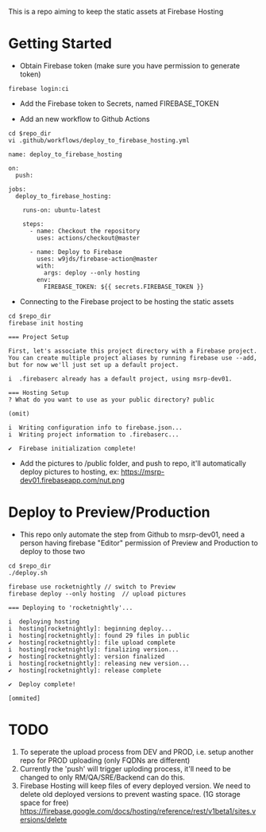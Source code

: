 This is a repo aiming to keep the static assets at Firebase Hosting

# Getting Started 
- Obtain Firebase token (make sure you have permission to generate token)
```
firebase login:ci
```

- Add the Firebase token to Secrets, named FIREBASE_TOKEN 

- Add an new workflow to Github Actions
```
cd $repo_dir
vi .github/workflows/deploy_to_firebase_hosting.yml

name: deploy_to_firebase_hosting

on:
  push:

jobs:
  deploy_to_firebase_hosting:

    runs-on: ubuntu-latest

    steps:
      - name: Checkout the repository
        uses: actions/checkout@master

      - name: Deploy to Firebase
        uses: w9jds/firebase-action@master
        with:
          args: deploy --only hosting
        env:
          FIREBASE_TOKEN: ${{ secrets.FIREBASE_TOKEN }}
```
- Connecting to the Firebase project to be hosting the static assets 
```
cd $repo_dir
firebase init hosting 

=== Project Setup

First, let's associate this project directory with a Firebase project.
You can create multiple project aliases by running firebase use --add,
but for now we'll just set up a default project.

i  .firebaserc already has a default project, using msrp-dev01.

=== Hosting Setup
? What do you want to use as your public directory? public

(omit)

i  Writing configuration info to firebase.json...
i  Writing project information to .firebaserc...

✔  Firebase initialization complete!

```

- Add the pictures to /public folder, and push to repo, it'll automatically deploy pictures to hosting, ex: https://msrp-dev01.firebaseapp.com/nut.png


# Deploy to Preview/Production 
- This repo only automate the step from Github to msrp-dev01, need a person having firebase "Editor" permission of Preview and Production to deploy to those two 
```
cd $repo_dir
./deploy.sh 

firebase use rocketnightly // switch to Preview 
firebase deploy --only hosting  // upload pictures 

=== Deploying to 'rocketnightly'...

i  deploying hosting
i  hosting[rocketnightly]: beginning deploy...
i  hosting[rocketnightly]: found 29 files in public
✔  hosting[rocketnightly]: file upload complete
i  hosting[rocketnightly]: finalizing version...
✔  hosting[rocketnightly]: version finalized
i  hosting[rocketnightly]: releasing new version...
✔  hosting[rocketnightly]: release complete

✔  Deploy complete!

[ommited]

```

# TODO
1. To seperate the upload process from DEV and PROD, i.e. setup another repo for PROD uploading (only FQDNs are different)   
2. Currently the 'push' will trigger uploding process, it'll need to be changed to only RM/QA/SRE/Backend can do this. 
3. Firebase Hosting will keep files of every deployed version. We need to delete old deployed versions to prevent wasting space. (1G storage space for free) https://firebase.google.com/docs/hosting/reference/rest/v1beta1/sites.versions/delete
